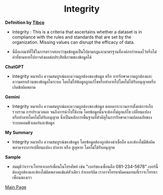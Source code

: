 <center><h1>Integrity</h1></center>

**Definition by [Tibco](https://www.tibco.com/glossary/what-is-data-quality)**

- Integrity : This is a criteria that ascertains whether a dataset is in compliance with the rules and standards that are set by the organization. Missing values can disrupt the efficacy of data.

- นี่คือเกณฑ์ที่ใช้ในการตรวจสอบว่าชุดข้อมูลเป็นไปตามกฎและมาตรฐานที่องค์กรกำหนดไว้หรือไม่ ค่าที่ขาดหายไปอาจส่งผลต่อประสิทธิภาพของข้อมูลได้

**ChatGPT**

- Integrity หมายถึง ความสมบูรณ์และความถูกต้องของข้อมูล หรือ การรักษาความถูกต้องและความครบถ้วนของข้อมูลในระบบ โดยไม่ให้ข้อมูลถูกแก้ไขหรือทำลายไปโดยไม่ได้รับอนุญาตหรือเกิดข้อผิดพลาด

**Gemini**

- Integrity หมายถึง ความสมบูรณ์และความถูกต้องของข้อมูล ตลอดกระบวนการตั้งแต่การเก็บรวบรวม การประมวลผล จนถึงการนำไปใช้งาน โดยข้อมูลนั้นจะต้องไม่ถูกแก้ไข เปลี่ยนแปลง หรือทำลายโดยไม่ได้รับอนุญาต ซึ่งเป็นหลักการพื้นฐานที่สำคัญในการรักษาความปลอดภัยของระบบคอมพิวเตอร์และข้อมูล

**My Summary** 

- Integrity หมายถึง ความสมบูรณ์ของข้อมูล โดยข้อมูลต้องถูกต้องน่าเชื่อถือ และต้องไม่มีข้อผิดพลาดจากการเปลี่ยนแปลง ทำลาย หรือ สูญหาย โดยไม่ได้รับอนุญาต

**Sample**

- สมมุติว่าเราจะโทรหาเบอร์เพื่อนในโทรศัพท์ เช่น "เบอร์ของเพื่อนคือ 081-234-5678" เบอร์นี้ต้องถูกต้องและต้องไม่ผิดพลาดแม้แต่ตัวเดียว ถ้าเบอร์ผิด เราอาจโทรหาผิดคนแทนที่เราจะโทรหาเพื่อนของเรา


[Main Page](README.md)
